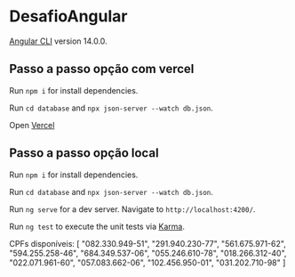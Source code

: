 # DesafioAngular

[Angular CLI](https://github.com/angular/angular-cli) version 14.0.0.

## Passo a passo opção com vercel

Run `npm i` for install dependencies.

Run `cd database` and `npx json-server --watch db.json`.

Open [Vercel](https://desafio-angular-tau.vercel.app)

## Passo a passo opção local

Run `npm i` for install dependencies.

Run `cd database` and `npx json-server --watch db.json`.

Run `ng serve` for a dev server. Navigate to `http://localhost:4200/`.

Run `ng test` to execute the unit tests via [Karma](https://karma-runner.github.io).

CPFs disponíveis: [
    "082.330.949-51",
    "291.940.230-77",
    "561.675.971-62",
    "594.255.258-46",
    "684.349.537-06",
    "055.246.610-78",
    "018.266.312-40",
    "022.071.961-60",
    "057.083.662-06",
    "102.456.950-01",
    "031.202.710-98"
]
